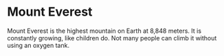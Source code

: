 # Mount Everest

Mount Everest is the highest mountain on Earth at 8,848 meters. It is constantly
growing, like children do. Not many people can climb it without using an oxygen
tank.
